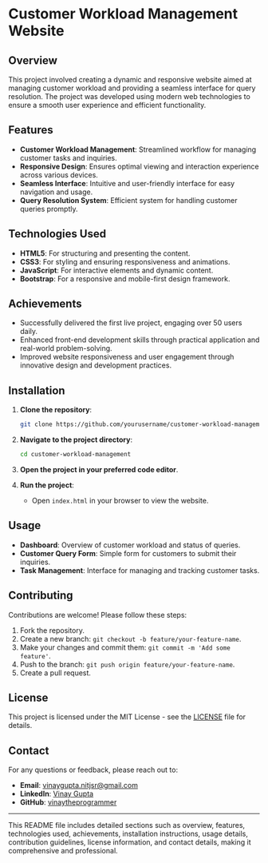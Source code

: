 
# Customer Workload Management Website

## Overview

This project involved creating a dynamic and responsive website aimed at managing customer workload and providing a seamless interface for query resolution. The project was developed using modern web technologies to ensure a smooth user experience and efficient functionality.

## Features

- **Customer Workload Management**: Streamlined workflow for managing customer tasks and inquiries.
- **Responsive Design**: Ensures optimal viewing and interaction experience across various devices.
- **Seamless Interface**: Intuitive and user-friendly interface for easy navigation and usage.
- **Query Resolution System**: Efficient system for handling customer queries promptly.

## Technologies Used

- **HTML5**: For structuring and presenting the content.
- **CSS3**: For styling and ensuring responsiveness and animations.
- **JavaScript**: For interactive elements and dynamic content.
- **Bootstrap**: For a responsive and mobile-first design framework.

## Achievements

- Successfully delivered the first live project, engaging over 50 users daily.
- Enhanced front-end development skills through practical application and real-world problem-solving.
- Improved website responsiveness and user engagement through innovative design and development practices.

## Installation

1. **Clone the repository**:
    ```bash
    git clone https://github.com/yourusername/customer-workload-management.git
    ```

2. **Navigate to the project directory**:
    ```bash
    cd customer-workload-management
    ```

3. **Open the project in your preferred code editor**.

4. **Run the project**:
    - Open `index.html` in your browser to view the website.

## Usage

- **Dashboard**: Overview of customer workload and status of queries.
- **Customer Query Form**: Simple form for customers to submit their inquiries.
- **Task Management**: Interface for managing and tracking customer tasks.

## Contributing

Contributions are welcome! Please follow these steps:

1. Fork the repository.
2. Create a new branch: `git checkout -b feature/your-feature-name`.
3. Make your changes and commit them: `git commit -m 'Add some feature'`.
4. Push to the branch: `git push origin feature/your-feature-name`.
5. Create a pull request.

## License

This project is licensed under the MIT License - see the [LICENSE](LICENSE) file for details.

## Contact

For any questions or feedback, please reach out to:

- **Email**: [vinaygupta.nitjsr@gmail.com](mailto:vinaygupta.nitjsr@gmail.com)
- **LinkedIn**: [Vinay Gupta](https://www.linkedin.com/in/vinay-gupta-3179b5185/)
- **GitHub**: [vinaytheprogrammer](https://github.com/vinaytheprogrammer)

---

This README file includes detailed sections such as overview, features, technologies used, achievements, installation instructions, usage details, contribution guidelines, license information, and contact details, making it comprehensive and professional.

